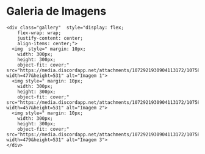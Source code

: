 

 <h1>Galeria de Imagens</h1>

    <div class="gallery"  style="display: flex;
        flex-wrap: wrap;
        justify-content: center;
        align-items: center;">
      <img  style=" margin: 10px;
        width: 300px;
        height: 300px;
        object-fit: cover;" src="https://media.discordapp.net/attachments/1072921930904113172/1075850532083740774/image.png?width=477&height=531" alt="Imagem 1">
      <img style=" margin: 10px;
        width: 300px;
        height: 300px;
        object-fit: cover;" src="https://media.discordapp.net/attachments/1072921930904113172/1075850189572677693/image.png?width=457&height=531" alt="Imagem 2">
      <img style=" margin: 10px;
        width: 300px;
        height: 300px;
        object-fit: cover;" src="https://media.discordapp.net/attachments/1072921930904113172/1075850734572163232/image.png?width=479&height=531" alt="Imagem 3">
    </div>


